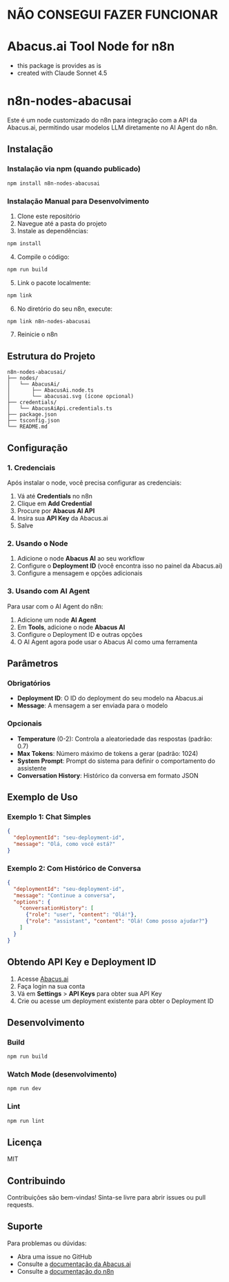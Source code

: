 # **NÃO CONSEGUI FAZER FUNCIONAR**

# Abacus.ai Tool Node for n8n
- this package is  provides as is
- created with Claude Sonnet 4.5

# n8n-nodes-abacusai

Este é um node customizado do n8n para integração com a API da Abacus.ai, permitindo usar modelos LLM diretamente no AI Agent do n8n.

## Instalação

### Instalação via npm (quando publicado)

```bash
npm install n8n-nodes-abacusai
```

### Instalação Manual para Desenvolvimento

1. Clone este repositório
2. Navegue até a pasta do projeto
3. Instale as dependências:

```bash
npm install
```

4. Compile o código:

```bash
npm run build
```

5. Link o pacote localmente:

```bash
npm link
```

6. No diretório do seu n8n, execute:

```bash
npm link n8n-nodes-abacusai
```

7. Reinicie o n8n

## Estrutura do Projeto

```
n8n-nodes-abacusai/
├── nodes/
│   └── AbacusAi/
│       ├── AbacusAi.node.ts
│       └── abacusai.svg (ícone opcional)
├── credentials/
│   └── AbacusAiApi.credentials.ts
├── package.json
├── tsconfig.json
└── README.md
```

## Configuração

### 1. Credenciais

Após instalar o node, você precisa configurar as credenciais:

1. Vá até **Credentials** no n8n
2. Clique em **Add Credential**
3. Procure por **Abacus AI API**
4. Insira sua **API Key** da Abacus.ai
5. Salve

### 2. Usando o Node

1. Adicione o node **Abacus AI** ao seu workflow
2. Configure o **Deployment ID** (você encontra isso no painel da Abacus.ai)
3. Configure a mensagem e opções adicionais

### 3. Usando com AI Agent

Para usar com o AI Agent do n8n:

1. Adicione um node **AI Agent**
2. Em **Tools**, adicione o node **Abacus AI**
3. Configure o Deployment ID e outras opções
4. O AI Agent agora pode usar o Abacus AI como uma ferramenta

## Parâmetros

### Obrigatórios

- **Deployment ID**: O ID do deployment do seu modelo na Abacus.ai
- **Message**: A mensagem a ser enviada para o modelo

### Opcionais

- **Temperature** (0-2): Controla a aleatoriedade das respostas (padrão: 0.7)
- **Max Tokens**: Número máximo de tokens a gerar (padrão: 1024)
- **System Prompt**: Prompt do sistema para definir o comportamento do assistente
- **Conversation History**: Histórico da conversa em formato JSON

## Exemplo de Uso

### Exemplo 1: Chat Simples

```json
{
  "deploymentId": "seu-deployment-id",
  "message": "Olá, como você está?"
}
```

### Exemplo 2: Com Histórico de Conversa

```json
{
  "deploymentId": "seu-deployment-id",
  "message": "Continue a conversa",
  "options": {
    "conversationHistory": [
      {"role": "user", "content": "Olá!"},
      {"role": "assistant", "content": "Olá! Como posso ajudar?"}
    ]
  }
}
```

## Obtendo API Key e Deployment ID

1. Acesse [Abacus.ai](https://abacus.ai)
2. Faça login na sua conta
3. Vá em **Settings** > **API Keys** para obter sua API Key
4. Crie ou acesse um deployment existente para obter o Deployment ID

## Desenvolvimento

### Build

```bash
npm run build
```

### Watch Mode (desenvolvimento)

```bash
npm run dev
```

### Lint

```bash
npm run lint
```

## Licença

MIT

## Contribuindo

Contribuições são bem-vindas! Sinta-se livre para abrir issues ou pull requests.

## Suporte

Para problemas ou dúvidas:
- Abra uma issue no GitHub
- Consulte a [documentação da Abacus.ai](https://api.abacus.ai/)
- Consulte a [documentação do n8n](https://docs.n8n.io/)
